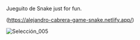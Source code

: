 Jueguito de Snake just for fun.

(https://alejandro-cabrera-game-snake.netlify.app/)

![Selección_005](https://user-images.githubusercontent.com/101005998/187337254-92bb5ba8-ec63-47e5-8f1b-d2d38a0495ff.png)
